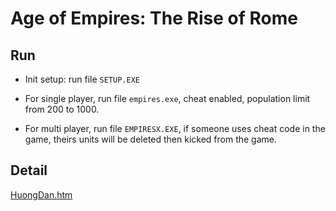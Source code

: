 # Age of Empires: The Rise of Rome

## 

## Run

* Init setup: run file `SETUP.EXE`

* For single player, run file `empires.exe`, cheat enabled, population limit from 200 to 1000.

* For multi player, run file `EMPIRESX.EXE`, if someone uses cheat code in the game, theirs units will be deleted then kicked from the game.

## 

## Detail

[HuongDan.htm](HuongDan.htm)
